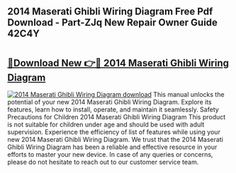 ## 2014 Maserati Ghibli Wiring Diagram Free Pdf Download - Part-ZJq New Repair Owner Guide 42C4Y

# <h2><a href="http://dfswlw.blite.top/?on=2014+Maserati+Ghibli+Wiring+Diagram">🔗Download New 👉🔴 2014 Maserati Ghibli Wiring Diagram</a></h2>

[![2014 Maserati Ghibli Wiring Diagram download](https://i.imgur.com/lujVjoI.png)](http://dfswlw.blite.top/?on=2014+Maserati+Ghibli+Wiring+Diagram)
This manual unlocks the potential of your new 2014 Maserati Ghibli Wiring Diagram. Explore its features, learn how to install, operate, and maintain it seamlessly. Safety Precautions for Children 2014 Maserati Ghibli Wiring Diagram This product is not suitable for children under age and should be used with adult supervision. Experience the efficiency of list of features while using your new 2014 Maserati Ghibli Wiring Diagram. We trust that the 2014 Maserati Ghibli Wiring Diagram has been a reliable and effective resource in your efforts to master your new device. In case of any queries or concerns, please do not hesitate to reach out to our customer service team.
